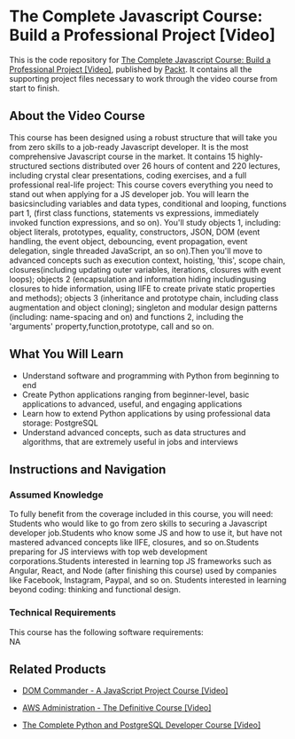 # The Complete Javascript Course: Build a Professional Project [Video]
This is the code repository for [The Complete Javascript Course: Build a Professional Project [Video]](https://www.packtpub.com/web-development/complete-python-and-postgresql-developer-course-video?utm_source=github&utm_medium=repository&utm_campaign=9781789957488), published by [Packt](https://www.packtpub.com/?utm_source=github). It contains all the supporting project files necessary to work through the video course from start to finish.
## About the Video Course
This course has been designed using a robust structure that will take you from zero skills to a job-ready Javascript developer. It is the most comprehensive Javascript course in the market. It contains 15 highly-structured sections distributed over 26 hours of content and 220 lectures, including crystal clear presentations, coding exercises, and a full professional real-life project: This course covers everything you need to stand out when applying for a JS developer job. You will learn the basicsincluding variables and data types, conditional and looping, functions part 1, (first class functions, statements vs expressions, immediately invoked function expressions, and so on). You'll study objects 1, including: object literals, prototypes, equality, constructors, JSON, DOM (event handling, the event object, debouncing, event propagation, event delegation, single threaded JavaScript, an so on).Then you'll move to advanced concepts such as execution context, hoisting, 'this', scope chain, closures(including updating outer variables, iterations, closures with event loops); objects 2 (encapsulation and information hiding includingusing closures to hide information, using IIFE to create private static properties and methods); objects 3 (inheritance and prototype chain, including class augmentation and object cloning); singleton and modular design patterns (including: name-spacing and on) and functions 2, including the 'arguments' property,function,prototype, call and so on.

<H2>What You Will Learn</H2>
<DIV class=book-info-will-learn-text>
<UL>
<LI>Understand software and programming with Python from beginning to end 
<LI>Create Python applications ranging from beginner-level, basic applications to advanced, useful, and engaging applications 
<LI>Learn how to extend Python applications by using professional data storage: PostgreSQL 
<LI>Understand advanced concepts, such as data structures and algorithms, that are extremely useful in jobs and interviews </LI></UL></DIV>

## Instructions and Navigation
### Assumed Knowledge
To fully benefit from the coverage included in this course, you will need:<br/>
Students who would like to go from zero skills to securing a Javascript developer job.Students who know some JS and how to use it, but have not mastered advanced concepts like IIFE, closures, and so on.Students preparing for JS interviews with top web development corporations.Students interested in learning top JS frameworks such as Angular, React, and Node (after finishing this course) used by companies like Facebook, Instagram, Paypal, and so on. Students interested in learning beyond coding: thinking and functional design.
### Technical Requirements
This course has the following software requirements:<br/>
NA

## Related Products
* [DOM Commander - A JavaScript Project Course [Video]](https://www.packtpub.com/web-development/complete-python-and-postgresql-developer-course-video?utm_source=github&utm_medium=repository&utm_campaign=9781789957488)

* [AWS Administration - The Definitive Course [Video]](https://www.packtpub.com/web-development/complete-python-and-postgresql-developer-course-video?utm_source=github&utm_medium=repository&utm_campaign=9781789957488)

* [The Complete Python and PostgreSQL Developer Course [Video]](https://www.packtpub.com/web-development/complete-python-and-postgresql-developer-course-video?utm_source=github&utm_medium=repository&utm_campaign=9781789957488)

